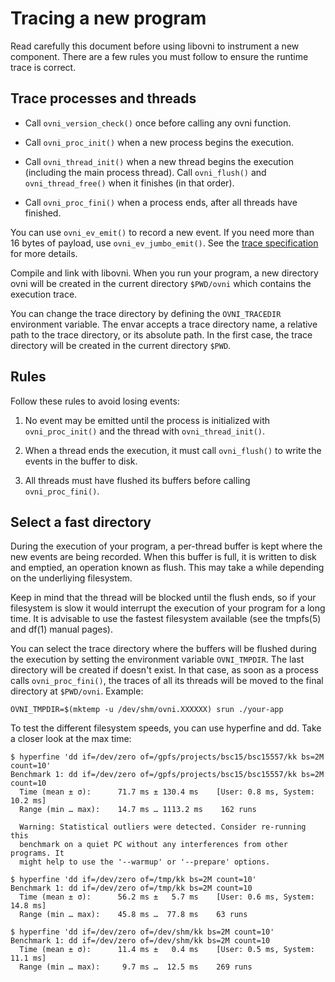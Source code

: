 # Tracing a new program

Read carefully this document before using libovni to instrument a new
component. There are a few rules you must follow to ensure the runtime
trace is correct.

## Trace processes and threads

- Call `ovni_version_check()` once before calling any ovni function.

- Call `ovni_proc_init()` when a new process begins the execution.

- Call `ovni_thread_init()` when a new thread begins the execution
(including the main process thread). Call `ovni_flush()` and
`ovni_thread_free()` when it finishes (in that order).

- Call `ovni_proc_fini()` when a process ends, after all threads have
finished.

You can use `ovni_ev_emit()` to record a new event. If you need more
than 16 bytes of payload, use `ovni_ev_jumbo_emit()`. See the [trace
specification](../trace_spec) for more details.

Compile and link with libovni. When you run your program, a new
directory ovni will be created in the current directory `$PWD/ovni`
which contains the execution trace.

You can change the trace directory by defining the `OVNI_TRACEDIR`
environment variable. The envar accepts a trace directory name, a
relative path to the trace directory, or its absolute path. In the
first case, the trace directory will be created in the current
directory `$PWD`.

## Rules

Follow these rules to avoid losing events:

1. No event may be emitted until the process is initialized with
`ovni_proc_init()` and the thread with `ovni_thread_init()`.

2. When a thread ends the execution, it must call `ovni_flush()` to write the
events in the buffer to disk.

3. All threads must have flushed its buffers before calling `ovni_proc_fini()`.

## Select a fast directory

During the execution of your program, a per-thread buffer is kept where the new
events are being recorded. When this buffer is full, it is written to disk and
emptied, an operation known as flush. This may take a while depending on the
underliying filesystem.

Keep in mind that the thread will be blocked until the flush ends, so if your
filesystem is slow it would interrupt the execution of your program for a long
time. It is advisable to use the fastest filesystem available (see the tmpfs(5)
and df(1) manual pages).

You can select the trace directory where the buffers will be flushed during the
execution by setting the environment variable `OVNI_TMPDIR`. The last directory
will be created if doesn't exist. In that case, as soon as a process calls
`ovni_proc_fini()`, the traces of all its threads will be moved to the final
directory at `$PWD/ovni`. Example:

	OVNI_TMPDIR=$(mktemp -u /dev/shm/ovni.XXXXXX) srun ./your-app

To test the different filesystem speeds, you can use hyperfine and dd. Take a
closer look at the max time:

```
$ hyperfine 'dd if=/dev/zero of=/gpfs/projects/bsc15/bsc15557/kk bs=2M count=10'
Benchmark 1: dd if=/dev/zero of=/gpfs/projects/bsc15/bsc15557/kk bs=2M count=10
  Time (mean ± σ):      71.7 ms ± 130.4 ms    [User: 0.8 ms, System: 10.2 ms]
  Range (min … max):    14.7 ms … 1113.2 ms    162 runs
 
  Warning: Statistical outliers were detected. Consider re-running this
  benchmark on a quiet PC without any interferences from other programs. It
  might help to use the '--warmup' or '--prepare' options.

$ hyperfine 'dd if=/dev/zero of=/tmp/kk bs=2M count=10'
Benchmark 1: dd if=/dev/zero of=/tmp/kk bs=2M count=10
  Time (mean ± σ):      56.2 ms ±   5.7 ms    [User: 0.6 ms, System: 14.8 ms]
  Range (min … max):    45.8 ms …  77.8 ms    63 runs
 
$ hyperfine 'dd if=/dev/zero of=/dev/shm/kk bs=2M count=10'
Benchmark 1: dd if=/dev/zero of=/dev/shm/kk bs=2M count=10
  Time (mean ± σ):      11.4 ms ±   0.4 ms    [User: 0.5 ms, System: 11.1 ms]
  Range (min … max):     9.7 ms …  12.5 ms    269 runs
```

